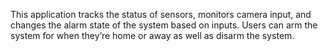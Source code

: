This application tracks the status of sensors, monitors camera input, and changes the alarm state of the system based on inputs. Users can arm the system for when they’re home or away as well as disarm the system.
